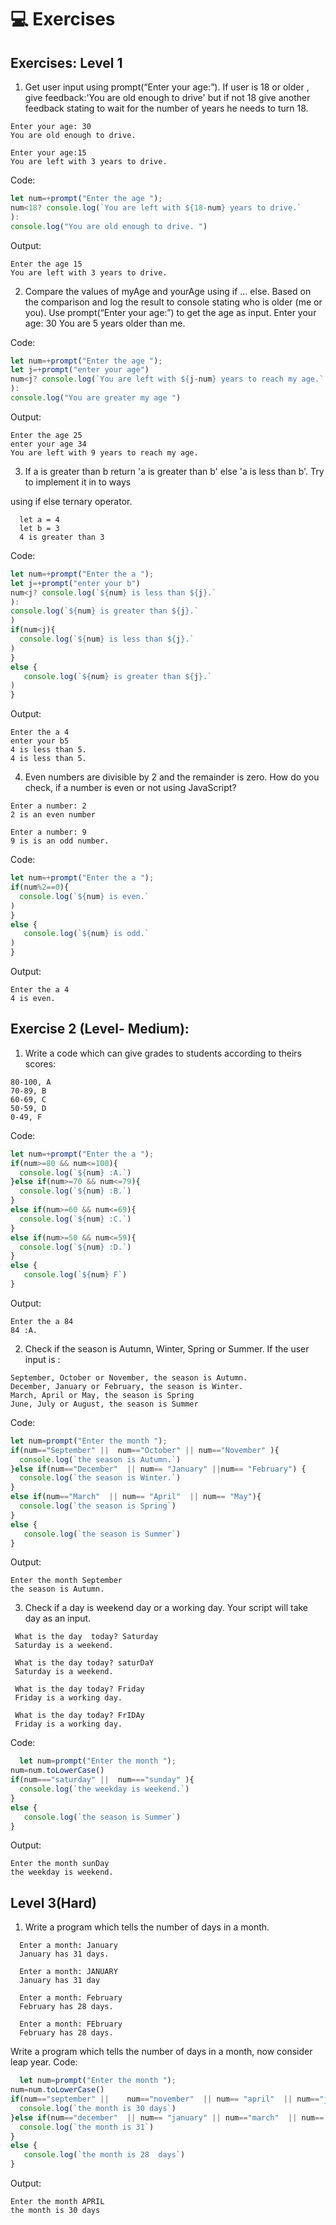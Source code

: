 # 💻 Exercises
## Exercises: Level 1
1) Get user input using prompt(“Enter your age:”). If user is 18 or older , give feedback:'You are old enough to drive' but if not 18 give another feedback stating to wait for the number of years he needs to turn 18.
```
Enter your age: 30 
You are old enough to drive.

Enter your age:15
You are left with 3 years to drive.
```

Code:
```javascript
let num=+prompt("Enter the age ");
num<18? console.log(`You are left with ${18-num} years to drive.`
):
console.log("You are old enough to drive. ")
```
Output:
````
Enter the age 15
You are left with 3 years to drive.
````
2) Compare the values of myAge and yourAge using if … else. Based on the comparison and log the result to console stating who is older (me or you). Use prompt(“Enter your age:”) to get the age as input.
Enter your age: 30
You are 5 years older than me.

Code:
```javascript
let num=+prompt("Enter the age ");
let j=+prompt("enter your age")
num<j? console.log(`You are left with ${j-num} years to reach my age.`
):
console.log("You are greater my age ")
```
Output:
````
Enter the age 25
enter your age 34
You are left with 9 years to reach my age.
````
3) If a is greater than b return 'a is greater than b' else 'a is less than b'. Try to implement it in to ways

using if else
ternary operator.
```
  let a = 4
  let b = 3
  4 is greater than 3
  ```
  Code:
  
```javascript
let num=+prompt("Enter the a ");
let j=+prompt("enter your b")
num<j? console.log(`${num} is less than ${j}.`
):
console.log(`${num} is greater than ${j}.`
)
if(num<j){
  console.log(`${num} is less than ${j}.`
)  
}
else {
   console.log(`${num} is greater than ${j}.`
) 
}
```
Output:
````
Enter the a 4
enter your b5
4 is less than 5.
4 is less than 5.
````
4) Even numbers are divisible by 2 and the remainder is zero. How do you check, if a number is even or not using JavaScript?
```
Enter a number: 2
2 is an even number

Enter a number: 9
9 is is an odd number.
```
Code:
```javascript
let num=+prompt("Enter the a ");
if(num%2==0){
  console.log(`${num} is even.`
)  
}
else {
   console.log(`${num} is odd.`
) 
}
```
Output:
````
Enter the a 4
4 is even.
````
## Exercise 2 (Level- Medium):
1) Write a code which can give grades to students according to theirs scores:
```
80-100, A
70-89, B
60-69, C
50-59, D
0-49, F
````

Code:
``` javascript
let num=+prompt("Enter the a ");
if(num>=80 && num<=100){
  console.log(`${num} :A.`)  
}else if(num>=70 && num<=79){
  console.log(`${num} :B.`)  
}
else if(num>=60 && num<=69){
  console.log(`${num} :C.`)  
}
else if(num>=50 && num<=59){
  console.log(`${num} :D.`)  
}
else {
   console.log(`${num} F`) 
}
```
Output:
````
Enter the a 84
84 :A.
````
2) Check if the season is Autumn, Winter, Spring or Summer. If the user input is :
```
September, October or November, the season is Autumn.
December, January or February, the season is Winter.
March, April or May, the season is Spring
June, July or August, the season is Summer
````

Code:
``` javascript
let num=prompt("Enter the month ");
if(num=="September" ||  num=="October" || num=="November" ){
  console.log(`the season is Autumn.`)  
}else if(num=="December"  || num== "January" ||num== "February") {
  console.log(`the season is Winter.`)  
}
else if(num=="March"  || num== "April"  || num== "May"){
  console.log(`the season is Spring`)  
}
else {
   console.log(`the season is Summer`) 
}
```
Output:
````
Enter the month September
the season is Autumn.
````
3) Check if a day is weekend day or a working day. Your script will take day as an input.
 
 ```
  What is the day  today? Saturday
  Saturday is a weekend.

  What is the day today? saturDaY
  Saturday is a weekend.

  What is the day today? Friday
  Friday is a working day.

  What is the day today? FrIDAy
  Friday is a working day.
  ```
Code:
``` javascript
  let num=prompt("Enter the month ");
num=num.toLowerCase()
if(num==="saturday" ||  num==="sunday" ){
  console.log(`the weekday is weekend.`)  
}
else {
   console.log(`the season is Summer`) 
}
```
Output:
````
Enter the month sunDay
the weekday is weekend.
````
## Level 3(Hard)
1) Write a program which tells the number of days in a month.
```
  Enter a month: January
  January has 31 days.

  Enter a month: JANUARY
  January has 31 day

  Enter a month: February
  February has 28 days.

  Enter a month: FEbruary
  February has 28 days.
  ```
Write a program which tells the number of days in a month, now consider leap year.
Code:
``` javascript
  let num=prompt("Enter the month ");
num=num.toLowerCase()
if(num=="september" ||    num=="november"  || num== "april"  || num=="june"){
  console.log(`the month is 30 days`)  
}else if(num=="december"  || num== "january" || num=="march"  || num== "may" || num=="july"|| num=="august" || num=="october"){
  console.log(`the month is 31`)  
}
else {
   console.log(`the month is 28  days`) 
}
```
Output:
````
Enter the month APRIL
the month is 30 days
````
